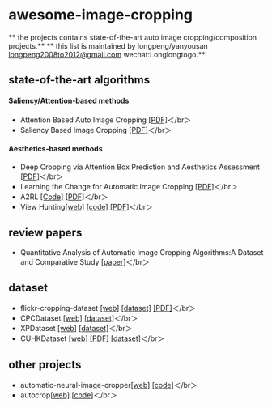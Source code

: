 # awesome-image-cropping
** the projects contains state-of-the-art auto image cropping/composition projects.**
** this list is maintained by longpeng/yanyousan longpeng2008to2012@gmail.com wechat:Longlongtogo.**

## state-of-the-art algorithms
#### Saliency/Attention-based methods
 * Attention Based Auto Image Cropping [[PDF]](http://citeseerx.ist.psu.edu/viewdoc/download?doi=10.1.1.437.8815&rep=rep1&type=pdf)＜/br＞
 * Saliency Based Image Cropping [[PDF]](https://pdfs.semanticscholar.org/3cd9/348a133eea013e12438361d50f9ea8ccb5fa.pdf)＜/br＞

#### Aesthetics-based methods 
 * Deep Cropping via Attention Box Prediction and Aesthetics Assessment [[PDF]](https://arxiv.org/pdf/1710.08014.pdf)＜/br＞
 * Learning the Change for Automatic Image Cropping [[PDF]](https://www.cv-foundation.org/openaccess/content_cvpr_2013/papers/Yan_Learning_the_Change_2013_CVPR_paper.pdf)＜/br＞
 * A2RL [[Code]](https://github.com/wuhuikai/TF-A2RL) [[PDF]](https://arxiv.org/pdf/1709.04595.pdf)＜/br＞ 
 * View Hunting[[web]](https://www3.cs.stonybrook.edu/~cvl/projects/wei2018goods/VPN_CVPR2018s.html) [[code]](https://github.com/zijunwei/ViewProposalNet) [[PDF]](http://www.zijunwei.org/papers/cvpr18-photo-composition.pdf)＜/br＞

## review papers
 * Quantitative Analysis of Automatic Image Cropping Algorithms:A Dataset and Comparative Study [[paper]](https://arxiv.org/pdf/1701.01480.pdf)＜/br＞

## dataset
 * flickr-cropping-dataset [[web]](https://yiling-chen.github.io/flickr-cropping-dataset/) [[dataset]](https://github.com/yiling-chen/flickr-cropping-dataset) [[PDF]](https://arxiv.org/pdf/1701.01480.pdf)＜/br＞
 * CPCDataset [[web]](https://www3.cs.stonybrook.edu/~cvl/projects/wei2018goods/VPN_CVPR2018s.html) [[dataset]](https://drive.google.com/file/d/1TMvuCSONEN1_9y7KnzKgy_7_fSFTHzyO/view)＜/br＞
 * XPDataset [[web]](https://www3.cs.stonybrook.edu/~cvl/projects/wei2018goods/VPN_CVPR2018s.html) [[dataset]](https://drive.google.com/file/d/1DpNY_Fb9eCabwROYF02eMzy4gK3I4Pzj/view)＜/br＞
 * CUHKDataset [[web]](http://personal.ie.cuhk.edu.hk/~ccloy/downloads_cuhk_crop_dataset.html) [[PDF]](https://www.cv-foundation.org/openaccess/content_cvpr_2013/papers/Yan_Learning_the_Change_2013_CVPR_paper.pdf) [[dataset]](http://personal.ie.cuhk.edu.hk/~ccloy/files/datasets/cuhk_cropping.zip)＜/br＞

## other projects
 * automatic-neural-image-cropper[[web]](http://petr-marek.com/blog/2017/09/06/automatic-neural-image-cropper/) [[code]](https://github.com/thePetrMarek/AutomaticNeuralImageCropper)＜/br＞
 * autocrop[[web]](https://archive.org/) [[code]](https://github.com/rajbot/autocrop)＜/br＞

